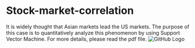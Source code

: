 # Stock-market-correlation
It is widely thought that Asian markets lead the US markets. The purpose of this case is to quantitatively analyze this phenomenon by using Support Vector Machine. For more details, please read the pdf file.
![GitHub Logo](/images/logo.png)
